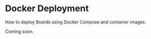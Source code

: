 ---
---

# Docker Deployment

How to deploy Boards using Docker Compose and container images.

Coming soon.
